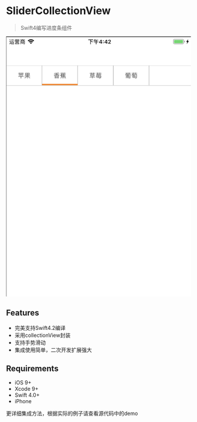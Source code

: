 # SliderCollectionView

>Swift4编写进度条组件

![test.jpg](https://github.com/Nick-Hoper/SliderCollectionView/blob/master/test.jpg)


## Features

- 完美支持Swift4.2编译
- 采用collectionView封装
- 支持手势滑动
- 集成使用简单，二次开发扩展强大


## Requirements

- iOS 9+
- Xcode 9+
- Swift 4.0+
- iPhone

更详细集成方法，根据实际的例子请查看源代码中的demo




